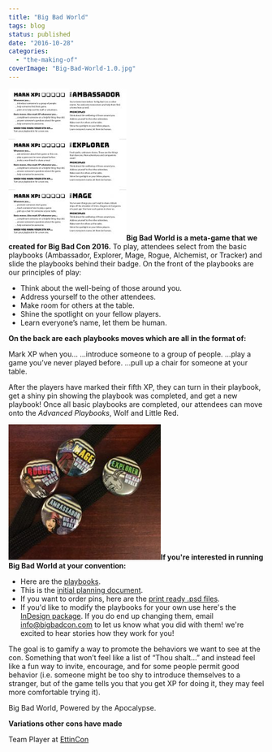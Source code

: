```yaml
---
title: "Big Bad World"
tags: blog
status: published
date: "2016-10-28"
categories: 
  - "the-making-of"
coverImage: "Big-Bad-World-1.0.jpg"
---
```


**[![Big Bad World 1.0](/images/Big-Bad-World-1.0-232x300.jpg)](http://www.bigbadcon.com/wp-content/uploads/2016/10/Big-Bad-World-1.0.jpg)Big Bad World is a meta-game that we created for Big Bad Con 2016.** To play, attendees select from the basic playbooks (Ambassador, Explorer, Mage, Rogue, Alchemist, or Tracker) and slide the playbooks behind their badge. On the front of the playbooks are our principles of play:

- Think about the well-being of those around you.
- Address yourself to the other attendees.
- Make room for others at the table.
- Shine the spotlight on your fellow players.
- Learn everyone’s name, let them be human.

**On the back are each playbooks moves which are all in the format of:**

Mark XP when you... ...introduce someone to a group of people. ...play a game you’ve never played before. ...pull up a chair for someone at your table.

After the players have marked their fifth XP, they can turn in their playbook, get a shiny pin showing the playbook was completed, and get a new playbook! Once all basic playbooks are completed, our attendees can move onto the _Advanced Playbooks_, Wolf and Little Red.

**[![2016-10-31 07.05.20](/images/2016-10-31-07.05.20-300x267.jpg)](http://www.bigbadcon.com/wp-content/uploads/2016/10/2016-10-31-07.05.20.jpg)If you're interested in running Big Bad World at your convention:**

- Here are the [playbooks](https://www.dropbox.com/s/9ojh2tlvpw4vahw/Big%20Bad%20World%202017%20-%20no%20lines.pdf?dl=0).
- This is the [initial planning document](https://docs.google.com/document/d/1irKobG3S7_-Po_1UIZAm1bMuH6U0HVGTBqdb6uroW7I/edit#).
- If you want to order pins, here are the [print ready .psd files](https://www.dropbox.com/sh/s4nlp21161swfnq/AABNjhf2ZYntoYm-xJ9LOEn-a?dl=0).
- If you'd like to modify the playbooks for your own use here's the [InDesign package](https://www.dropbox.com/sh/4utn7lxtq2neh7l/AAB__3YYctJ1R7q4ORsRoDs8a?dl=0). If you do end up changing them, email [info@bigbadcon.com](mailto:info@bigbadcon.com) to let us know what you did with them! we're excited to hear stories how they work for you!

The goal is to gamify a way to promote the behaviors we want to see at the con. Something that won’t feel like a list of “Thou shalt…” and instead feel like a fun way to invite, encourage, and for some people permit good behavior (i.e. someone might be too shy to introduce themselves to a stranger, but of the game tells you that you get XP for doing it, they may feel more comfortable trying it).

Big Bad World, Powered by the Apocalypse.

**Variations other cons have made**

Team Player at [EttinCon](https://ettincon.org/team/)

